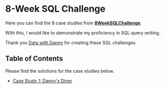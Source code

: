 # 8-Week SQL Challenge

Here you can find the 8 case studies from **[8WeekSQLChallenge](https://8weeksqlchallenge.com)**. 

With this, I would like to demonstrate my proficiency in SQL query writing.

Thank you [Data with Danny](https://www.linkedin.com/company/datawithdanny/) for creating these SQL challenges. 

## Table of Contents

Please find the solutions for the case studies below. 
- [Case Study 1: Danny's Diner]()
